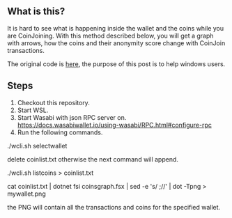 ## What is this? 

It is hard to see what is happening inside the wallet and the coins while you are CoinJoining. With this method described below, you will get a graph with arrows, how the coins and their anonymity score change with CoinJoin transactions. 

The original code is [here](https://github.com/lontivero/Wiki/blob/master/src/wasabi/tx_graph_generator.md), the purpose of this post is to help windows users. 

## Steps 

1. Checkout this repository.
2. Start WSL. 
3. Start Wasabi with json RPC server on. https://docs.wasabiwallet.io/using-wasabi/RPC.html#configure-rpc
3. Run the following commands. 

./wcli.sh selectwallet <wallet-name>

delete coinlist.txt otherwise the next command will append.

./wcli.sh listcoins > coinlist.txt

cat coinlist.txt | dotnet fsi coinsgraph.fsx | sed -e 's/    ;//' | dot -Tpng > mywallet.png

the PNG will contain all the transactions and coins for the specified wallet. 
